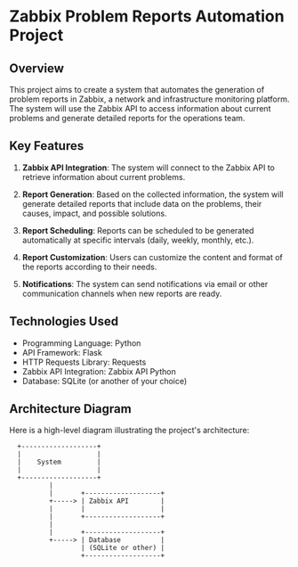 # Zabbix Problem Reports Automation Project

## Overview

This project aims to create a system that automates the generation of problem reports in Zabbix, a network and infrastructure monitoring platform. The system will use the Zabbix API to access information about current problems and generate detailed reports for the operations team.

## Key Features

1. **Zabbix API Integration**: The system will connect to the Zabbix API to retrieve information about current problems.

2. **Report Generation**: Based on the collected information, the system will generate detailed reports that include data on the problems, their causes, impact, and possible solutions.

3. **Report Scheduling**: Reports can be scheduled to be generated automatically at specific intervals (daily, weekly, monthly, etc.).

4. **Report Customization**: Users can customize the content and format of the reports according to their needs.

5. **Notifications**: The system can send notifications via email or other communication channels when new reports are ready.

## Technologies Used

- Programming Language: Python
- API Framework: Flask
- HTTP Requests Library: Requests
- Zabbix API Integration: Zabbix API Python
- Database: SQLite (or another of your choice)

## Architecture Diagram

Here is a high-level diagram illustrating the project's architecture:

```plaintext
  +-------------------+
  |                   |
  |    System         |
  |                   |
  +-------------------+
          |
          |       +-------------------+
          +-----> | Zabbix API        |
          |       |                   |
          |       +-------------------+
          |
          |       +-------------------+
          +-----> | Database          |
                  | (SQLite or other) |
                  +-------------------+
